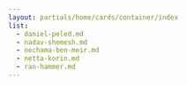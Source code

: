 ```yaml
---
layout: partials/home/cards/container/index
list:
  - daniel-peled.md
  - nadav-shemesh.md
  - nechama-ben-meir.md
  - netta-korin.md
  - ran-hammer.md
---
```

